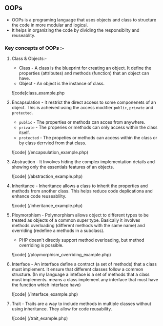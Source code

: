 ## OOPs
    
* OOPs is a programing language that uses objects and class to structure the code in more modular and logical.
* It helps in organizing the code by dividing the responsiblity and reuseablity.

### Key concepts of OOPs :- 
1. Class & Objects:-
    
    * Class - A class is the blueprint for creating an object. It define the properties (attributes) and methods (function) that an object can have.
    * Object - An object is the instance of class. 

    ![code]class_example.php

2. Encapsulation - It restrict the direct access to some componenets of an object. This is acheived using the access modifier `public`, `private` and `protected`.
    * `public` - The properties or methods can acces from anywhere.
    * `private` - The properies or methods can only access within the class itself.
    * `protected` - The propeties or methods can access within the class or by class derrvied from that class.

    ![code] (/encapsulation_example.php)

3. Abstraction - It Involves hiding the complex implementation details and showing only the essentials features of an objects.

    ![code] (/abstraction_example.php)

4. Inheritance - Inheritance allows a class to inherit the properties and methods from another class. This helps reduce code deplicationa and enhance code reuseablilty.
    
    ![code] (/inheritance_example.php)

5. Ploymorphism - Polymorphism allows object to different types to be treated as objects of a common super type. Basically it involves methods overloading (different methods with the same name) and overriding (redefine a methods in a subclass).

    * PHP doesn't directly support method overloading, but method overriding is possible.

    ![code] (/ploymorphism_overriding_example.php)

6. Interface - An interface define a contract (a set of methods) that a class must implement. It ensure that different classes follow a common structure. (In my language a inteface is a set of methods that a class must implements. means a class implement any interface that must have the function which interface have)

    ![code] (/interface_example.php)

7. Trait - Traits are a way to include methods in multiple classes without using inheritance. They allow for code reusability.

    ![code] (/trait_example.php)